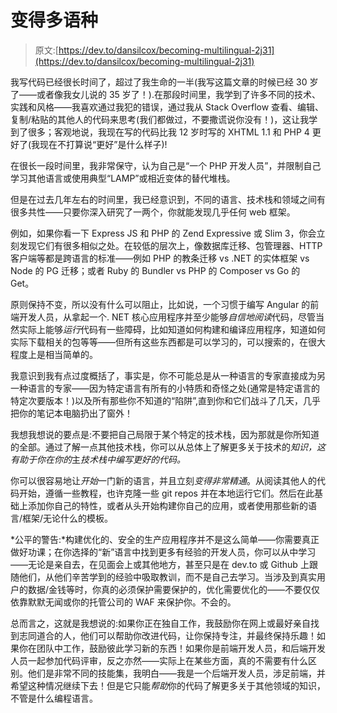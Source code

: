 # 变得多语种

> 原文:[https://dev.to/dansilcox/becoming-multilingual-2j31](https://dev.to/dansilcox/becoming-multilingual-2j31)

我写代码已经很长时间了，超过了我生命的一半(我写这篇文章的时候已经 30 岁了——或者像我女儿说的 35 岁了！).在那段时间里，我学到了许多不同的技术、实践和风格——我喜欢通过我犯的错误，通过我从 Stack Overflow 查看、编辑、复制/粘贴的其他人的代码来思考(我们都做过，不要撒谎说你没有！)，这让我学到了很多；客观地说，我现在写的代码比我 12 岁时写的 XHTML 1.1 和 PHP 4 更好了(我现在不打算说“更好”是什么样子)!

在很长一段时间里，我非常保守，认为自己是“一个 PHP 开发人员”，并限制自己学习其他语言或使用典型“LAMP”或相近变体的替代堆栈。

但是在过去几年左右的时间里，我已经意识到，不同的语言、技术栈和领域之间有很多共性——只要你深入研究了一两个，你就能发现几乎任何 web 框架。

例如，如果你看一下 Express JS 和 PHP 的 Zend Expressive 或 Slim 3，你会立刻发现它们有很多相似之处。在较低的层次上，像数据库迁移、包管理器、HTTP 客户端等都是跨语言的标准——例如 PHP 的教条迁移 vs .NET 的实体框架 vs Node 的 PG 迁移；或者 Ruby 的 Bundler vs PHP 的 Composer vs Go 的 Get。

原则保持不变，所以没有什么可以阻止，比如说，一个习惯于编写 Angular 的前端开发人员，从拿起一个. NET 核心应用程序并至少能够*自信地阅读*代码，尽管当然实际上能够*运行*代码有一些障碍，比如知道如何构建和编译应用程序，知道如何实际下载相关的包等等——但所有这些东西都是可以学习的，可以搜索的，在很大程度上是相当简单的。

我意识到我有点过度概括了，事实是，你不可能总是从一种语言的专家直接成为另一种语言的专家——因为特定语言有所有的小特质和奇怪之处(通常是特定语言的特定次要版本！)以及所有那些你不知道的“陷阱”,直到你和它们战斗了几天，几乎把你的笔记本电脑扔出了窗外！

我想我想说的要点是:不要把自己局限于某个特定的技术栈，因为那就是你所知道的全部。通过了解一点其他技术栈，你可以从总体上了解更多关于技术的*知识，这有助于你在你的*主*技术栈中编写更好的代码。*

你可以很容易地让*开始*一门新的语言，并且立刻*变得非常精通*。从阅读其他人的代码开始，遵循一些教程，也许克隆一些 git repos 并在本地运行它们。然后在此基础上添加你自己的特性，或者从头开始构建你自己的应用，或者使用那些新的语言/框架/无论什么的模板。

*公平的警告:*构建优化的、安全的生产应用程序并不是这么简单——你需要真正做好功课；在你选择的“新”语言中找到更多有经验的开发人员，你可以从中学习——无论是亲自去，在见面会上或其他地方，甚至只是在 dev.to 或 Github 上跟随他们，从他们辛苦学到的经验中吸取教训，而不是自己去学习。当涉及到真实用户的数据/金钱等时，你真的必须保护需要保护的，优化需要优化的——不要仅仅依靠默默无闻或你的托管公司的 WAF 来保护你。不会的。

总而言之，这就是我想说的:如果你正在独自工作，我鼓励你在网上或最好亲自找到志同道合的人，他们可以帮助你改进代码，让你保持专注，并最终保持乐趣！如果你在团队中工作，鼓励彼此学习新的东西！如果你是前端开发人员，和后端开发人员一起参加代码评审，反之亦然——实际上在某些方面，真的不需要有什么区别。他们是非常不同的技能集，我明白——我是一个后端开发人员，涉足前端，并希望这种情况继续下去！但是它只能*帮助*你的代码了解更多关于其他领域的知识，不管是什么编程语言。